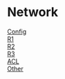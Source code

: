 # Network
[Config](./config.html)<br>
[R1](./R1.html)<br>
[R2](./R2.html)<br>
[R3](./R3.html)<br>
[ACL](./acl.html)<br>
[Other](./other.html)<br>
